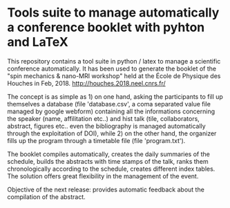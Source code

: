 # Tools suite to manage automatically a conference booklet with pyhton and LaTeX

This repository contains a tool suite in python / latex to manage a scientific conference automatically. It has been used to generate the booklet of the "spin mechanics & nano-MRI workshop" held at the École de Physique des Houches in Feb, 2018. 
http://houches.2018.neel.cnrs.fr/

The concept is as simple as  1) on one hand, asking the participants to fill up themselves a  database (file 'database.csv', a coma separated value file managed by google webform) containing all the informations concerning the speaker (name, affilitation etc..) and hist talk (tile, collaborators, abstract, figures etc.. even the bibliography is managed automatically through the exploitation of DOI), while 2) on the other hand, the organizer fills up the program through a timetable file (file 'program.txt').

The booklet compiles automatically, creates the daily summaries of the schedule, builds the abstracts with time stamps of the talk, ranks them chronologically according to the schedule, creates different index tables. The solution offers great flexibility in the management of the event.

Objective of the next release: provides automatic feedback about the compilation of the abstract. 
